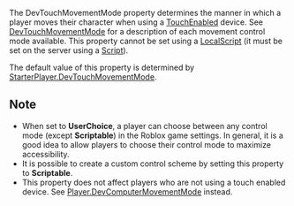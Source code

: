 The DevTouchMovementMode property determines the manner in which a player moves their character when using a [TouchEnabled](https://developer.roblox.com/en-us/api-reference/property/UserInputService/TouchEnabled) device. See [DevTouchMovementMode](https://developer.roblox.com/en-us/api-reference/enum/DevTouchMovementMode) for a description of each movement control mode available. This property cannot be set using a [LocalScript](https://developer.roblox.com/en-us/api-reference/class/LocalScript) (it must be set on the server using a [Script](https://developer.roblox.com/en-us/api-reference/class/Script)).

The default value of this property is determined by [StarterPlayer.DevTouchMovementMode](https://developer.roblox.com/en-us/api-reference/property/StarterPlayer/DevTouchMovementMode).

Note
----

*   When set to **UserChoice**, a player can choose between any control mode (except **Scriptable**) in the Roblox game settings. In general, it is a good idea to allow players to choose their control mode to maximize accessibility.
*   It is possible to create a custom control scheme by setting this property to **Scriptable**.
*   This property does not affect players who are not using a touch enabled device. See [Player.DevComputerMovementMode](https://developer.roblox.com/en-us/api-reference/property/Player/DevComputerMovementMode) instead.